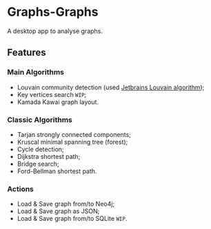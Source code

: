 # Graphs-Graphs 
A desktop app to analyse graphs.

## Features
### Main Algorithms
- Louvain community detection (used [Jetbrains Louvain algorithm](https://github.com/JetBrains-Research/louvain));
- Key vertices search `WIP`;
- Kamada Kawai graph layout.

### Classic Algorithms
- Tarjan strongly connected components;
- Kruscal minimal spanning tree (forest);
- Cycle detection;
- Dijkstra shortest path;
- Bridge search;
- Ford-Bellman shortest path.

### Actions
- Load & Save graph from/to Neo4j;
- Load & Save graph as JSON;
- Load & Save graph from/to SQLite `WIP`.
